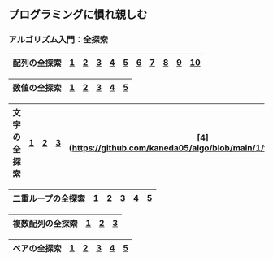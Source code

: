 ## プログラミングに慣れ親しむ
### アルゴリズム入門：全探索
|配列の全探索|[1](https://github.com/kaneda05/algo/blob/main/1/full_search/1/1.py)|[2](https://github.com/kaneda05/algo/blob/main/1/full_search/1/2.py)|[3](https://github.com/kaneda05/algo/blob/main/1/full_search/1/3.py)|[4](https://github.com/kaneda05/algo/blob/main/1/full_search/1/4.py)|[5](https://github.com/kaneda05/algo/blob/main/1/full_search/1/5.py)|[6](https://github.com/kaneda05/algo/blob/main/1/full_search/1/6.py)|[7](https://github.com/kaneda05/algo/blob/main/1/full_search/1/7.py)|[8](https://github.com/kaneda05/algo/blob/main/1/full_search/1/8.py)|[9](https://github.com/kaneda05/algo/blob/main/1/full_search/1/9.py)|[10](https://github.com/kaneda05/algo/blob/main/1/full_search/1/10.py)|
|:--:|:--:|:--:|:--:|:--:|:--:|:--:|:--:|:--:|:--:|:--:|

|数値の全探索|[1](https://github.com/kaneda05/algo/blob/main/1/full_search/2/1.py)|[2](https://github.com/kaneda05/algo/blob/main/1/full_search/2/2.py)|[3](https://github.com/kaneda05/algo/blob/main/1/full_search/2/3.py)|[4](https://github.com/kaneda05/algo/blob/main/1/full_search/2/4.py)|[5](https://github.com/kaneda05/algo/blob/main/1/full_search/2/5.py)|
|:--:|:--:|:--:|:--:|:--:|:--:|

|文字の全探索|[1](https://github.com/kaneda05/algo/blob/main/1/full_search/3/1.py)|[2](https://github.com/kaneda05/algo/blob/main/1/full_search/3/2.py)|[3](https://github.com/kaneda05/algo/blob/main/1/full_search/3/3.py)|[4](https://github.com/kaneda05/algo/blob/main/1/full_search/3/4.py|[5](https://github.com/kaneda05/algo/blob/main/1/full_search/3/5.py)|
|:--:|:--:|:--:|:--:|:--:|:--:|

|二重ループの全探索|[1](https://github.com/kaneda05/algo/blob/main/1/full_search/4/1.py)|[2](https://github.com/kaneda05/algo/blob/main/1/full_search/4/2.py)|[3](https://github.com/kaneda05/algo/blob/main/1/full_search/4/3.py)|[4](https://github.com/kaneda05/algo/blob/main/1/full_search/4/4.py)|[5](https://github.com/kaneda05/algo/blob/main/1/full_search/5/5.py)|
|:--:|:--:|:--:|:--:|:--:|:--:|

|複数配列の全探索|[1](https://github.com/kaneda05/algo/blob/main/1/full_search/5/1.py)|[2](https://github.com/kaneda05/algo/blob/main/1/full_search/5/2.py)|[3](https://github.com/kaneda05/algo/blob/main/1/full_search/5/3.py)|
|:--:|:--:|:--:|:--:|

|ペアの全探索|[1](https://github.com/kaneda05/algo/blob/main/1/full_search/6/1.py)|[2](https://github.com/kaneda05/algo/blob/main/1/full_search/6/2.py)|[3](https://github.com/kaneda05/algo/blob/main/1/full_search/6/3.py)|[4](https://github.com/kaneda05/algo/blob/main/1/full_search/6/4.py)|[5](https://github.com/kaneda05/algo/blob/main/1/full_search/6/5.py)|
|:--:|:--:|:--:|:--:|:--:|:--:|

